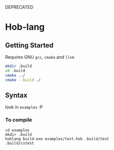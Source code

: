 DEPRECATED

# Hob-lang
## Getting Started
Requires GNU `gcc`, `cmake` and `llvm`
``` bash
mkdir .build
cd .build
cmake ../
cmake --build ./
```
## Syntax
look in `examples` :P
### To compile
```
cd examples
mkdir .build
hoblang build-exe examples/test.hob .build/test
.build/cstest
```
